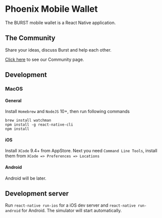 # Phoenix Mobile Wallet

The BURST mobile wallet is a React Native application.

## The Community

Share your ideas, discuss Burst and help each other.

[Click here](http://reddit.com/r/burstcoin) to see our Community page.

## Development

### MacOS

#### General

Install `Homebrew` and `NodeJS` 10+, then run following commands
```
brew install watchman
npm install -g react-native-cli
npm install
```

#### iOS

Install `XCode` 9.4+ from AppStore.
Next you need `Command Line Tools`, install them from `XCode => Preferences => Locations`

#### Android

Android will be later.

## Development server

Run `react-native run-ios` for a iOS dev server and `react-native run-android` for Android. The simulator will start automatically.